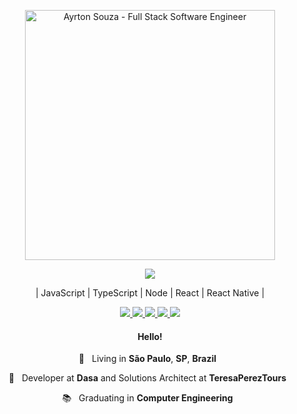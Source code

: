 <p align="center">
  <img src="https://user-images.githubusercontent.com/30063455/95859452-0730d280-0d35-11eb-867b-684fad272630.png" width="400"
  alt="Ayrton Souza - Full Stack Software Engineer" />
</p>
<p align="center">
  <a href="https://github-readme-stats.anuraghazra1.vercel.app/api/top-langs/?username=ayrtonbsouza">
    <img align="center" src="https://github-readme-stats.anuraghazra1.vercel.app/api/top-langs/?username=ayrtonbsouza&layout=compact&theme=radical" />
  </a>
</p>
<p align="center">| JavaScript | TypeScript | Node | React | React Native |</p>

<p align="center">

  <a href="https://web.whatsapp.com/send?phone=+5511941800859" alt="WhatsApp" target="_blank">
    <img src="https://img.shields.io/badge/-WhatsApp-4c4c4c?style=flat-square&logo=WhatsApp&logoColor=white" />
  </a>

  <a href="mailto:ayrtonsouza@icloud.com" alt="iCloud" target="_blank">
    <img src="https://img.shields.io/badge/-iCloud-4c4c4c?style=flat-square&logo=apple&logoColor=white" />
  </a>

  <a href="https://www.linkedin.com/in/ayrtonsouza" alt="LinkedIn" target="_blank">
    <img src="https://img.shields.io/badge/-LinkedIn-4c4c4c?style=flat-square&logo=Linkedin&logoColor=white" />
  </a>

  <a href="https://github.com/ayrtonbsouza" alt="GitHub" target="_blank">
    <img src="https://img.shields.io/badge/-GitHub-4c4c4c?style=flat-square&logo=Github&logoColor=white" />
  </a>
  
  <a href="https://github.com/ayrtonbsouza" alt="Views" target="_blank">
    <img src="https://komarev.com/ghpvc/?username=ayrtonbsouza&color=gray&style=flat-square" />
  </a>
</p>
<h4 align="center">
  Hello!
</h4>
<p align="center">
  📌 &nbsp; Living in <b>São Paulo</b>, <b>SP</b>, <b>Brazil</b> &nbsp;
</p>
<p align="center">
  💼  &nbsp; Developer at <b>Dasa</b> and Solutions Architect at <b>TeresaPerezTours</b>  &nbsp;
<p align="center">
  📚 &nbsp; Graduating in <b>Computer Engineering</b> &nbsp;
</p>

</p>
